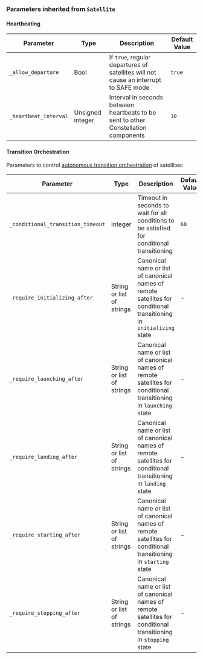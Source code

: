 <!-- markdownlint-disable MD041 -->
### Parameters inherited from `Satellite`

#### Heartbeating

| Parameter | Type | Description | Default Value |
|-----------|------|-------------|---------------|
| `_allow_departure` | Bool | If `true`, regular departures of satellites will not cause an interrupt to SAFE mode | `true` |
| `_heartbeat_interval` | Unsigned integer | Interval in seconds between heartbeats to be sent to other Constellation components | `10` |

#### Transition Orchestration

Parameters to control [autonomous transition orchestration](../manual/concepts/autonomy.md) of satellites:

| Parameter | Type | Description | Default Value |
|-----------|------|-------------|---------------|
| `_conditional_transition_timeout` | Integer | Timeout in seconds to wait for all conditions to be satisfied for conditional transitioning | `60` |
| `_require_initializing_after` | String or list of strings | Canonical name or list of canonical names of remote satellites for conditional transitioning in `initializing` state | - |
| `_require_launching_after` | String or list of strings | Canonical name or list of canonical names of remote satellites for conditional transitioning in `launching` state | - |
| `_require_landing_after` | String or list of strings | Canonical name or list of canonical names of remote satellites for conditional transitioning in `landing` state | - |
| `_require_starting_after` | String or list of strings | Canonical name or list of canonical names of remote satellites for conditional transitioning in `starting` state | - |
| `_require_stopping_after` | String or list of strings | Canonical name or list of canonical names of remote satellites for conditional transitioning in `stopping` state | - |
